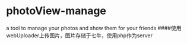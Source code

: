 # photoView-manage
a tool to manage your photos and show them for your friends
####使用webUploader上传图片，图片存储于七牛，使用php作为server